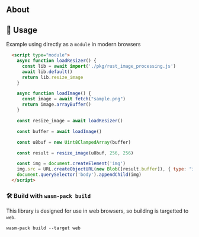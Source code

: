 ## About

## 🚴 Usage

Example using directly as a `module` in modern browsers

```html
  <script type="module">
    async function loadResizer() {
      const lib = await import('./pkg/rust_image_processing.js')
      await lib.default()
      return lib.resize_image
    }

    async function loadImage() {
      const image = await fetch("sample.png")
      return image.arrayBuffer()
    }

    const resize_image = await loadResizer()

    const buffer = await loadImage()

    const u8buf = new Uint8ClampedArray(buffer)

    const result = resize_image(u8buf, 256, 256)

    const img = document.createElement('img')
    img.src = URL.createObjectURL(new Blob([result.buffer]), { type: "image/jpeg" })
    document.querySelector('body').appendChild(img)
  </script>
```

### 🛠️ Build with `wasm-pack build`

This library is designed for use in web browsers, so building is targetted to `web`.  

```
wasm-pack build --target web
```

